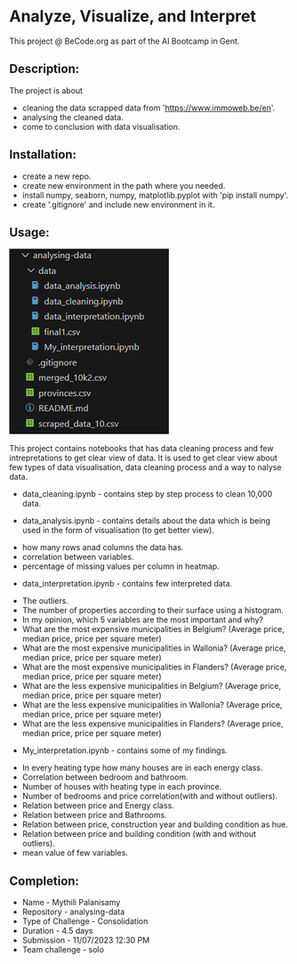 # Analyze, Visualize, and Interpret
This project @ BeCode.org as part of the AI Bootcamp in Gent.

## Description:
The project is about 
* cleaning the data scrapped data from 'https://www.immoweb.be/en'.
* analysing the cleaned data.
* come to conclusion with data visualisation.

## Installation:
* create a new repo. 
* create new environment in the path where you needed.
* install numpy, seaborn, numpy, matplotlib.pyplot with 'pip install numpy'.
* create '.gitignore' and include new environment in it.

## Usage:

![Capture](./Capture.PNG)

This project contains notebooks that has data cleaning process and few intrepretations to get clear view of data.
It is used to get clear view about few types of data visualisation, data cleaning process and a way to nalyse data.

* data_cleaning.ipynb - contains step by step process to clean 10,000 data.

* data_analysis.ipynb - contains details about the data which is being used in the form of visualisation (to get better view).
- how many rows anad columns the data has.
- correlation between variables.
- percentage of missing values per column in heatmap.

* data_interpretation.ipynb - contains few interpreted data.
- The outliers.
- The number of properties according to their surface using a histogram.
- In my opinion, which 5 variables are the most important and why?
- What are the most expensive municipalities in Belgium? (Average price, median price, price per square meter)
- What are the most expensive municipalities in Wallonia? (Average price, median price, price per square meter)
- What are the most expensive municipalities in Flanders? (Average price, median price, price per square meter)
- What are the less expensive municipalities in Belgium? (Average price, median price, price per square meter)
- What are the less expensive municipalities in Wallonia? (Average price, median price, price per square meter)
- What are the less expensive municipalities in Flanders? (Average price, median price, price per square meter)

* My_interpretation.ipynb - contains some of my findings.
- In every heating type how many houses are in each energy class.
- Correlation between bedroom and bathroom.
- Number of houses with heating type in each province.
- Number of bedrooms and price correlation(with and without outliers).
- Relation between price and Energy class.
- Relation between price and Bathrooms.
- Relation between price, construction year and building condition as hue.
- Relation between price and building condition (with and without outliers).
- mean value of few variables.

## Completion:
* Name - Mythili Palanisamy
* Repository - analysing-data
* Type of Challenge - Consolidation
* Duration - 4.5 days
* Submission - 11/07/2023 12:30 PM
* Team challenge - solo